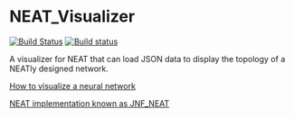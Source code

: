 # NEAT_Visualizer
[![Build Status](https://travis-ci.org/IDPA-2016-NEAT-CNN/NEAT_Visualizer.svg?branch=development)](https://travis-ci.org/IDPA-2016-NEAT-CNN/NEAT_Visualizer)
[![Build status](https://ci.appveyor.com/api/projects/status/90ei6hoq957htwam/branch/development?svg=true)](https://ci.appveyor.com/project/STJEREM/neat-visualizer/branch/development)

A visualizer for NEAT that can load JSON data to display the topology of a NEATly designed network.

[How to visualize a neural network](http://arxiv.org/pdf/1311.2901v3.pdf)

[NEAT implementation known as JNF_NEAT](https://github.com/SirRade/JNF_NEAT)
